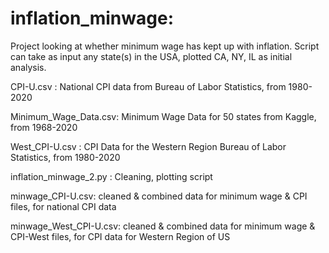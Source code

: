 # inflation_minwage: 
Project looking at whether minimum wage has kept up with inflation. Script can take as input any state(s) in the USA, plotted CA, NY, IL as initial analysis.

CPI-U.csv : National CPI data from Bureau of Labor Statistics, from 1980-2020

Minimum_Wage_Data.csv: Minimum Wage Data for 50 states from Kaggle, from 1968-2020

West_CPI-U.csv : CPI Data for the Western Region Bureau of Labor Statistics, from 1980-2020

inflation_minwage_2.py : Cleaning, plotting script

minwage_CPI-U.csv: cleaned & combined data for minimum wage & CPI files, for national CPI data

minwage_West_CPI-U.csv: cleaned & combined data for minimum wage & CPI-West files, for CPI data for Western Region of US

